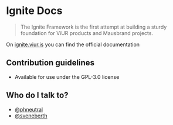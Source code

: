 # Ignite Docs

>The Ignite Framework is the first attempt at building a sturdy foundation for ViUR products and Mausbrand projects.

On [ignite.viur.is](http://ignite.viur.is) you can find the official documentation


## Contribution guidelines
* Available for use under the GPL-3.0 license

## Who do I talk to?
* [@phneutral](https://github.com/phneutral)
* [@sveneberth](https://github.com/sveneberth)
